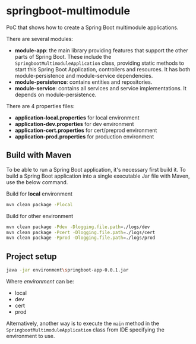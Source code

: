 # springboot-multimodule
PoC that shows how to create a Spring Boot multimodule applications.

There are several modules:
* **module-app**: the main library providing features that support the other parts of Spring Boot. These include the `SpringbootMultimoduleApplication` class, providing static methods to start this Spring Boot Application, controllers and resources. It has both module-persistence and module-service dependencies.
* **module-persistence**: contains entities and repositories.
* **module-service**: contains all services and service implementations. It depends on module-persistence.

There are 4 properties files:
* **application-local.properties** for local environment
* **application-dev.properties** for dev environment
* **application-cert.properties** for cert/preprod environment
* **application-prod.properties** for production environment

## Build with Maven
To be able to run a Spring Boot application, it's necessary first build it. To build a Spring Boot application into a single executable Jar file with Maven, use the below command.

Build for **local** environment

```bash
mvn clean package -Plocal
```

Build for other environment

```bash
mvn clean package -Pdev -Dlogging.file.path=./logs/dev
mvn clean package -Pcert -Dlogging.file.path=./logs/cert
mvn clean package -Pprod -Dlogging.file.path=./logs/prod
```

## Project setup

```bash
java -jar environment\springboot-app-0.0.1.jar
```
Where *environment* can be:
* local
* dev
* cert
* prod

Alternatively, another way is to execute the `main` method in the `SpringbootMultimoduleApplication` class from IDE specifying the environment to use.

